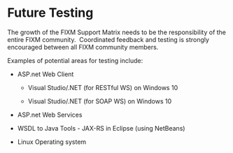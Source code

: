 # Future Testing

The growth of the FIXM Support Matrix needs to be the responsibility of
the entire FIXM community.  Coordinated feedback and testing is strongly
encouraged between all FIXM community members.

Examples of potential areas for testing include:

- ASP.net Web Client

    - Visual Studio/.NET (for RESTful WS) on Windows 10

    - Visual Studio/.NET (for SOAP WS) on Windows 10

- ASP.net Web Services

- WSDL to Java Tools - JAX-RS in Eclipse (using NetBeans)

- Linux Operating system

